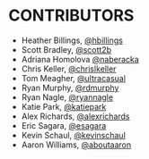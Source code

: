 # CONTRIBUTORS
* Heather Billings, [@hbillings](https://www.twitter.com/hbillings)
* Scott Bradley, [@scott2b](https://www.twitter.com/scott2b)
* Adriana Homolova [@naberacka](https://twitter.com/naberacka)
* Chris Keller, [@chrislkeller](https://www.twitter.com/chrislkeller)
* Tom Meagher, [@ultracasual](https://www.twitter.com/ultracasual)
* Ryan Murphy, [@rdmurphy](https://www.twitter.com/rdmurphy)
* Ryan Nagle, [@ryannagle](https://www.twitter.com/ryannagle)
* Katie Park, [@katiepark](https://twitter.com/katiepark)
* Alex Richards, [@alexrichards](https://www.twitter.com/alexrichards)
* Eric Sagara, [@esagara](https://www.twitter.com/esagara)
* Kevin Schaul, [@kevinschaul](https://www.twitter.com/kevinschaul)
* Aaron Williams, [@aboutaaron](https://www.twitter.com/aboutaaron)
